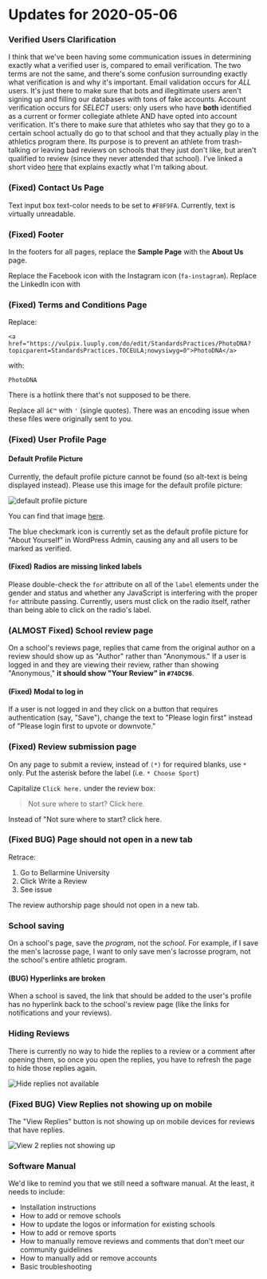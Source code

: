 # Updates for 2020-05-06

### Verified Users Clarification

I think that we've been having some communication issues in determining exactly what a verified user is, compared to email verification. The two terms are not the same, and there's some confusion surrounding exactly what verification is and why it's important.
Email validation occurs for *ALL* users. It's just there to make sure that bots and illegitimate users aren't signing up and filling our databases with tons of fake accounts.
Account verification occurs for *SELECT* users: only users who have **both** identified as a current or former collegiate athlete AND have opted into account verification. It's there to make sure that athletes who say that they go to a certain school actually do go to that school and that they actually play in the athletics program there. Its purpose is to prevent an athlete from trash-talking or leaving bad reviews on schools that they just don't like, but aren't qualified to review (since they never attended that school).
I've linked a short video [here](https://drive.google.com/file/d/1uB_0Q3f0P9znUB1Jvx3rqfLB3EIjiShC/view?usp=sharing
) that explains exactly what I'm talking about.

### (Fixed) Contact Us Page

Text input box text-color needs to be set to `#F8F9FA`. Currently, text is virtually unreadable.

### (Fixed) Footer

In the footers for all pages, replace the **Sample Page** with the **About Us** page.

Replace the Facebook icon with the Instagram icon (`fa-instagram`). Replace the LinkedIn icon with 

### (Fixed) Terms and Conditions Page

Replace:

```
<a href="https://vulpix.luuply.com/do/edit/StandardsPractices/PhotoDNA?topicparent=StandardsPractices.TOCEULA;nowysiwyg=0">PhotoDNA</a>
```

with:

```
PhotoDNA
```

There is a hotlink there that's not supposed to be there.

Replace all `â€™` with `'` (single quotes). There was an encoding issue when these files were originally sent to you.

### (Fixed) User Profile Page

#### Default Profile Picture

Currently, the default profile picture cannot be found (so alt-text is being displayed instead). Please use this image for the default profile picture:

![default profile picture](https://github.com/luuply/changes/raw/master/20200521/default_profile-01.png "Default Profile Picture")

You can find that image [here](https://github.com/luuply/changes/raw/master/20200521/default_profile-01.png).

The blue checkmark icon is currently set as the default profile picture for "About Yourself" in WordPress Admin, causing any and all users to be marked as verified.

#### (Fixed) Radios are missing linked labels

Please double-check the `for` attribute on all of the `label` elements under the gender and status and whether any JavaScript is interfering with the proper `for` attribute passing. Currently, users must click on the radio itself, rather than being able to click on the radio's label.

### (ALMOST Fixed) School review page

On a school's reviews page, replies that came from the original author on a review should show up as "Author" rather than "Anonymous." If a user is logged in and they are viewing their review, rather than showing "Anonymous," **it should show "Your Review" in `#74DC96`**.

#### (Fixed) Modal to log in

If a user is not logged in and they click on a button that requires authentication (say, "Save"), change the text to "Please login first" instead of "Please login first to upvote or downvote."

### (Fixed) Review submission page

On any page to submit a review, instead of `(*)` for required blanks, use `*` only. Put the asterisk before the label (i.e. `* Choose Sport`)

Capitalize `Click here.` under the review box:

> Not sure where to start? Click here.

Instead of "Not sure where to start? click here.

### (Fixed BUG) Page should not open in a new tab

Retrace:

1. Go to Bellarmine University
2. Click Write a Review
3. See issue

The review authorship page should not open in a new tab.

### School saving

On a school's page, save the _program_, not the _school_. For example, if I save the men's lacrosse page, I want to only save men's lacrosse program, not the school's entire athletic program.

#### (BUG) Hyperlinks are broken

When a school is saved, the link that should be added to the user's profile has no hyperlink back to the school's review page (like the links for notifications and your reviews).

### Hiding Reviews

There is currently no way to hide the replies to a review or a comment after opening them, so once you open the replies, you have to refresh the page to hide those replies again.

![Hide replies not available](https://github.com/luuply/changes/raw/master/20200521/Image%20from%20iOS%20(1).png "Hide replies not available")

### (Fixed BUG) View Replies not showing up on mobile

The "View Replies" button is not showing up on mobile devices for reviews that have replies.

![View 2 replies not showing up](https://github.com/luuply/changes/raw/master/20200521/Image%20from%20iOS.png "View 2 replies not showing up")

### Software Manual

We'd like to remind you that we still need a software manual. At the least, it needs to include:

- Installation instructions
- How to add or remove schools
- How to update the logos or information for existing schools
- How to add or remove sports
- How to manually remove reviews and comments that don't meet our community guidelines
- How to manually add or remove accounts
- Basic troubleshooting

